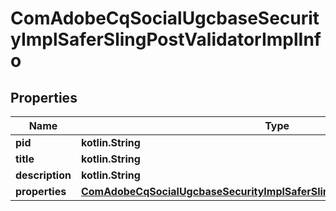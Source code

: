 
# ComAdobeCqSocialUgcbaseSecurityImplSaferSlingPostValidatorImplInfo

## Properties
Name | Type | Description | Notes
------------ | ------------- | ------------- | -------------
**pid** | **kotlin.String** |  |  [optional]
**title** | **kotlin.String** |  |  [optional]
**description** | **kotlin.String** |  |  [optional]
**properties** | [**ComAdobeCqSocialUgcbaseSecurityImplSaferSlingPostValidatorImplProperties**](ComAdobeCqSocialUgcbaseSecurityImplSaferSlingPostValidatorImplProperties.md) |  |  [optional]



